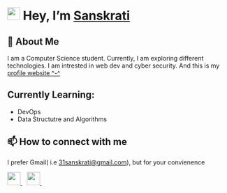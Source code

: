 # <img src="https://github.com/TheDudeThatCode/TheDudeThatCode/blob/master/Assets/Hi.gif" width="29"> Hey, I’m [Sanskrati](https://31sanskrati.github.io/Portfolio_website/)

## 👀 About Me
I am a Computer Science student. Currently, I am exploring different technologies. I am intrested in web dev and cyber security. And this is my [profile website ^-^](https://31sanskrati.github.io/Portfolio_website/)

## Currently Learning:
- DevOps
- Data Structutre and Algorithms

## 📫 How to connect with me
I prefer Gmail( i.e 31sanskrati@gmail.com), but for your convienence

<a href="https://twitter.com/azura_dios">
    <img width="30px" src="https://www.vectorlogo.zone/logos/twitter/twitter-official.svg" />
  </a>&ensp;
  <a href="https://www.linkedin.com/in/sanskrati-jain/">
    <img width="30px" src="https://www.vectorlogo.zone/logos/linkedin/linkedin-icon.svg" />
  </a>&ensp;
